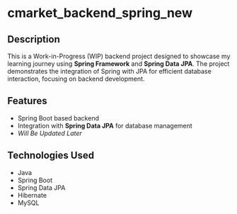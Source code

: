 # cmarket_backend_spring_new

## Description

This is a Work-in-Progress (WIP) backend project designed to showcase my learning journey using **Spring Framework** and **Spring Data JPA**. The project demonstrates the integration of Spring with JPA for efficient database interaction, focusing on backend development.

## Features

- Spring Boot based backend
- Integration with **Spring Data JPA** for database management
- _Will Be Updated Later_

## Technologies Used

- Java
- Spring Boot
- Spring Data JPA
- Hibernate
- MySQL
